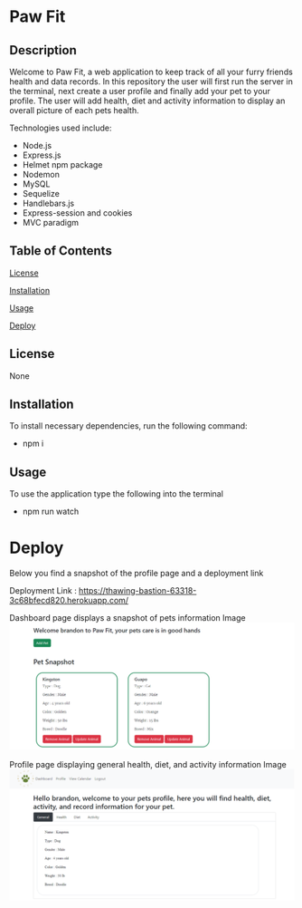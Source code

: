 # Paw Fit

## Description

Welcome to Paw Fit, a web application to keep track of all your furry friends health and data records. In this repository the user will first run the server in the terminal, next create a user profile and finally add your pet to your profile. The user will add health, diet and activity information to display an overall picture of each pets health.

Technologies used include:

- Node.js
- Express.js
- Helmet npm package
- Nodemon
- MySQL
- Sequelize
- Handlebars.js
- Express-session and cookies
- MVC paradigm

## Table of Contents

[License](#license)

[Installation](#installation)

[Usage](#usage)

[Deploy](#deploy)

## License

None

## Installation

To install necessary dependencies, run the following command:

- npm i

## Usage

To use the application type the following into the terminal

- npm run watch

# Deploy

Below you find a snapshot of the profile page and a deployment link

Deployment Link : https://thawing-bastion-63318-3c68bfecd820.herokuapp.com/

Dashboard page displays a snapshot of pets information
Image![Dashboard](./public/images/dashboard-page.png)

Profile page displaying general health, diet, and activity information
Image![Profile](./public/images/profile-page.png)
